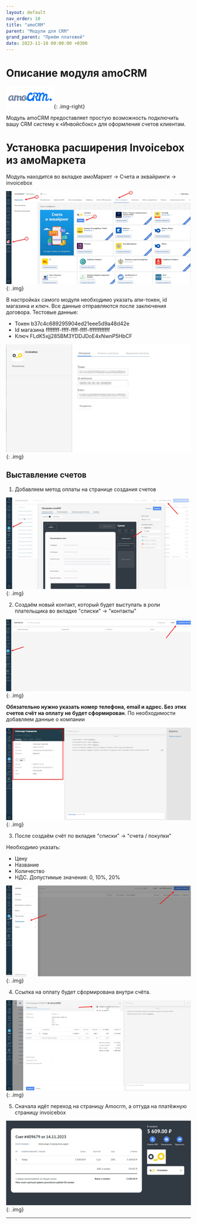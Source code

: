 ```yaml
---
layout: default
nav_order: 10
title: "amoCRM"
parent: "Модули для CRM"
grand_parent: "Приём платежей"
date: 2023-11-10 00:00:00 +0300
---
```


# Описание модуля amoCRM

![amoCRM](/assets/images/crm/amocrm.png){: .img-right}

Модуль amoCRM предоставляет простую возможность подключить вашу CRM систему к «Инвойсбокс» для оформления счетов
клиентам.

# Установка расширения Invoicebox из амоМаркета

Модуль находится во вкладке амоМаркет -> Счета и эквайринги -> invoicebox

![amoCRM](/assets/images/crm/amocrm/1.jpg){: .img}

В настройках самого модуля необходимо указать апи-токен, id магазина и ключ. Все данные отправляются после заключения договора.
Тестовые данные: 
- Токен b37c4c689295904ed21eee5d9a48d42e
- Id магазина ffffffff-ffff-ffff-ffff-ffffffffffff
- Ключ FLdK5xjj285BM3YDDJDoE4xNwnP5HbCF

![amoCRM](/assets/images/crm/amocrm/2.jpg){: .img}

## Выставление счетов

1. Добавляем метод оплаты на странице создания счетов 

![amoCRM](/assets/images/crm/amocrm/3.jpg){: .img}

2. Создаём новый контакт, который будет выступать в роли плательщика во вкладке "списки" -> "контакты"

![amoCRM](/assets/images/crm/amocrm/4.jpg){: .img}

**Обязательно нужно указать номер телефона, email и адрес. Без этих счетов счёт на оплату не будет сформирован**. По необходимости добавляем данные о компании

![amoCRM](/assets/images/crm/amocrm/6.jpg){: .img}

3. После создаём счёт по вкладке "списки" -> "счета / покупки"

Необходимо указать:
- Цену
- Название
- Количество
- НДС. Допустимые значения: 0, 10%, 20%

![amoCRM](/assets/images/crm/amocrm/5.jpg){: .img}

4. Ссылка на оплату будет сформирована внутри счёта.

![amoCRM](/assets/images/crm/amocrm/7.jpg){: .img}

5. Сначала идёт переход на страницу Amocrm, а оттуда на платёжную страницу invoicebox

![amoCRM](/assets/images/crm/amocrm/8.jpg){: .img}






---



